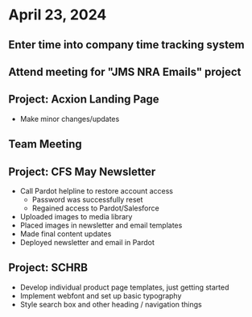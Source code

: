 # April 23, 2024

## Enter time into company time tracking system

## Attend meeting for "JMS NRA Emails" project

## Project: Acxion Landing Page

- Make minor changes/updates

## Team Meeting

## Project: CFS May Newsletter

- Call Pardot helpline to restore account access
  - Password was successfully reset
  - Regained access to Pardot/Salesforce
- Uploaded images to media library
- Placed images in newsletter and email templates
- Made final content updates
- Deployed newsletter and email in Pardot

## Project: SCHRB

- Develop individual product page templates, just getting started
- Implement webfont and set up basic typography
- Style search box and other heading / navigation things
